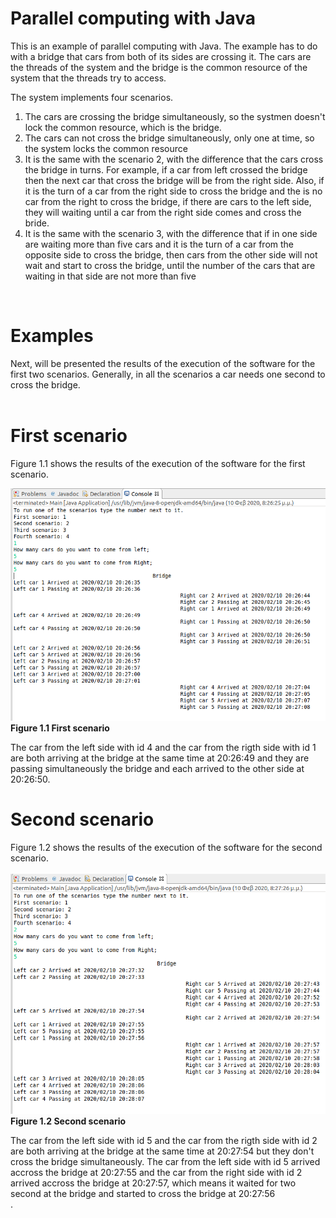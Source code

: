 # Parallel computing with Java

This is an example of parallel computing with Java. The example has to do with a bridge that cars from both of its sides are crossing it. The cars are the threads of the system and the bridge is the common resource of the system that the threads try to access. </br>

The system implements four scenarios.</br>
<ol>
  <li>The cars are crossing the bridge simultaneously, so the systmen doesn't lock the common resource, which is the bridge.</li>
  <li>The cars can not cross the bridge simultaneously, only one at time, so the system locks the common resource</li>
  <li>It is the same with the scenario 2, with the difference that the cars cross the bridge in turns. For example, if a car from left crossed the bridge then the next car that cross the bridge will be from the right side. Also, if it is the turn of a car from the right side to cross the bridge and the is no car from the right to cross the bridge, if there are cars to the left side, they will waiting until a car from the right side comes and cross the bride. 
</li>
  <li>It is the same with the scenario 3, with the difference that if in one side are waiting more than five cars and it is the turn of a car from the opposite side to cross the bridge, then cars from the other side will not wait and start to cross the bridge, until the number of the cars that are waiting in that side are not more than five</li>
</ol> </br>

# Examples

Next, will be presented the results of the execution of the software for the first two scenarios. Generally, in all the scenarios a car needs one second to cross the bridge.</br></br>


# First scenario 
Figure 1.1 shows the results of the execution of the software for the first scenario. </br>

<img src="images/1.png"></br><b>Figure 1.1 First scenario</b></br>

The car from the left side with id 4 and the car from the rigth side with id 1 are both arriving at the bridge at the same time 
at 20:26:49 and they are passing simultaneously the bridge and each arrived to the other side at 20:26:50.</br>

# Second scenario 
Figure 1.2 shows the results of the execution of the software for the second scenario. </br></br>
<img src="images/2.png"></br><b>Figure 1.2 Second scenario</b></br>

The car from the left side with id 5 and the car from the rigth side with id 2 are both arriving at the bridge at the same time at 20:27:54 but they don't cross the bridge simultaneously. The car from the left side with id 5 arrived accross the bridge at 20:27:55 and the car from the right side with id 2 arrived accross the bridge at 20:27:57, which means it waited for two second at the bridge and started to cross the bridge at 20:27:56</br>.

